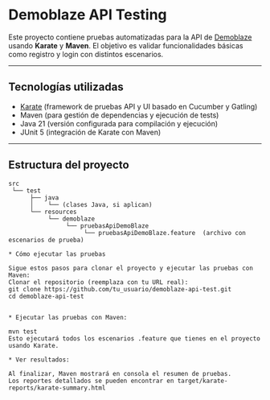 # Demoblaze API Testing

Este proyecto contiene pruebas automatizadas para la API de [Demoblaze](https://www.demoblaze.com) usando **Karate** y **Maven**. El objetivo es validar funcionalidades básicas como registro y login con distintos escenarios.

---

## Tecnologías utilizadas

- [Karate](https://github.com/karatelabs/karate) (framework de pruebas API y UI basado en Cucumber y Gatling)
- Maven (para gestión de dependencias y ejecución de tests)
- Java 21 (versión configurada para compilación y ejecución)
- JUnit 5 (integración de Karate con Maven)

---

## Estructura del proyecto

```plaintext
src
 └── test
      ├── java
      │    └── (clases Java, si aplican)
      └── resources
           └── demoblaze
                └── pruebasApiDemoBlaze
                     └── pruebasApiDemoBlaze.feature  (archivo con escenarios de prueba)

* Cómo ejecutar las pruebas

Sigue estos pasos para clonar el proyecto y ejecutar las pruebas con Maven:
Clonar el repositorio (reemplaza con tu URL real):
git clone https://github.com/tu_usuario/demoblaze-api-test.git
cd demoblaze-api-test


* Ejecutar las pruebas con Maven:

mvn test
Esto ejecutará todos los escenarios .feature que tienes en el proyecto usando Karate.

* Ver resultados:

Al finalizar, Maven mostrará en consola el resumen de pruebas.
Los reportes detallados se pueden encontrar en target/karate-reports/karate-summary.html
